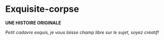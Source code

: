 # Exquisite-corpse

**UNE HISTOIRE ORIGINALE**

*Petit cadavre exquis, je vous laisse champ libre sur le sujet, soyez créatif!*

